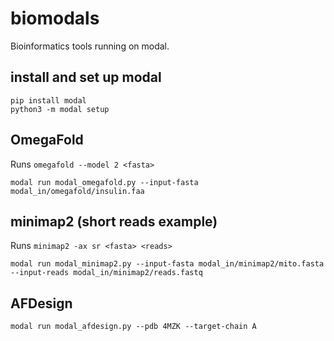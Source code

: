 # biomodals
Bioinformatics tools running on modal.

## install and set up modal
```
pip install modal
python3 -m modal setup
```

## OmegaFold

Runs `omegafold --model 2 <fasta>`

```
modal run modal_omegafold.py --input-fasta modal_in/omegafold/insulin.faa
```
## minimap2 (short reads example)

Runs `minimap2 -ax sr <fasta> <reads>`

```
modal run modal_minimap2.py --input-fasta modal_in/minimap2/mito.fasta --input-reads modal_in/minimap2/reads.fastq
```

## AFDesign

```
modal run modal_afdesign.py --pdb 4MZK --target-chain A
```
